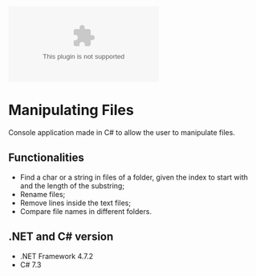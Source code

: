 [![Downloads](https://img.shields.io/github/downloads/allanfantoni/ManipulatingFiles/ManipulatingFiles.exe?style=flat&label=Downloads&color=%23FF4500)](https://github.com/allanfantoni/ManipulatingFiles/releases)

# Manipulating Files

Console application made in C# to allow the user to manipulate files.

## Functionalities

- Find a char or a string in files of a folder, given the index to start with and the length of the substring;
- Rename files;
- Remove lines inside the text files;
- Compare file names in different folders.

## .NET and C# version

- .NET Framework 4.7.2
- C# 7.3